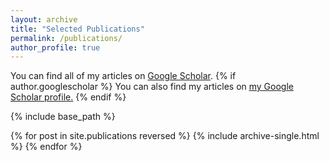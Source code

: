 ```yaml
---
layout: archive
title: "Selected Publications"
permalink: /publications/
author_profile: true
---
```

You can find all of my articles on [Google Scholar](https://scholar.google.com/citations?user=l_qJD3IAAAAJ&hl=en).
{% if author.googlescholar %}
  You can also find my articles on <u><a href="{{author.googlescholar}}">my Google Scholar profile</a>.</u>
{% endif %}

{% include base_path %}

{% for post in site.publications reversed %}
  {% include archive-single.html %}
{% endfor %}
